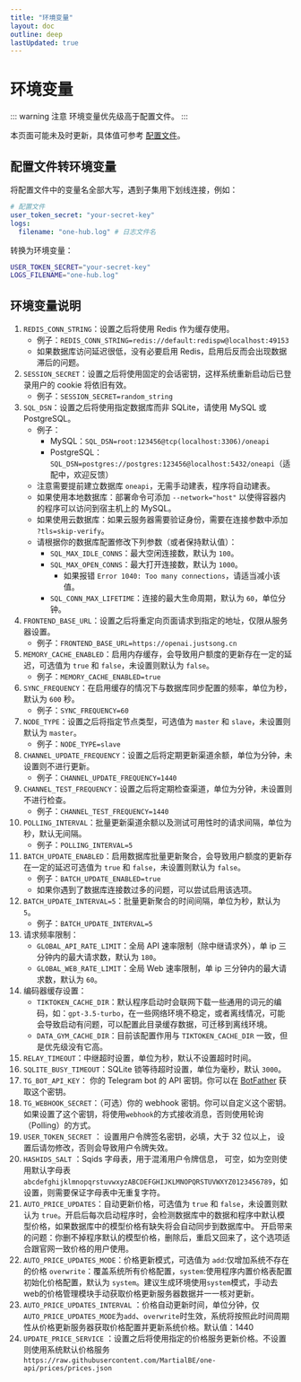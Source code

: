 ```yaml
---
title: "环境变量"
layout: doc
outline: deep
lastUpdated: true
---
```


# 环境变量

::: warning 注意
环境变量优先级高于配置文件。
:::

本页面可能未及时更新，具体值可参考 [配置文件](https://raw.githubusercontent.com/MartialBE/one-hub/refs/heads/main/config.example.yaml)。

## 配置文件转环境变量

将配置文件中的变量名全部大写，遇到子集用下划线连接，例如：

```yaml
# 配置文件
user_token_secret: "your-secret-key"
logs:
  filename: "one-hub.log" # 日志文件名
```

转换为环境变量：

```bash
USER_TOKEN_SECRET="your-secret-key"
LOGS_FILENAME="one-hub.log"
```

## 环境变量说明

1. `REDIS_CONN_STRING`：设置之后将使用 Redis 作为缓存使用。
   - 例子：`REDIS_CONN_STRING=redis://default:redispw@localhost:49153`
   - 如果数据库访问延迟很低，没有必要启用 Redis，启用后反而会出现数据滞后的问题。
2. `SESSION_SECRET`：设置之后将使用固定的会话密钥，这样系统重新启动后已登录用户的 cookie 将依旧有效。
   - 例子：`SESSION_SECRET=random_string`
3. `SQL_DSN`：设置之后将使用指定数据库而非 SQLite，请使用 MySQL 或 PostgreSQL。
   - 例子：
     - MySQL：`SQL_DSN=root:123456@tcp(localhost:3306)/oneapi`
     - PostgreSQL：`SQL_DSN=postgres://postgres:123456@localhost:5432/oneapi`（适配中，欢迎反馈）
   - 注意需要提前建立数据库 `oneapi`，无需手动建表，程序将自动建表。
   - 如果使用本地数据库：部署命令可添加 `--network="host"` 以使得容器内的程序可以访问到宿主机上的 MySQL。
   - 如果使用云数据库：如果云服务器需要验证身份，需要在连接参数中添加 `?tls=skip-verify`。
   - 请根据你的数据库配置修改下列参数（或者保持默认值）：
     - `SQL_MAX_IDLE_CONNS`：最大空闲连接数，默认为 `100`。
     - `SQL_MAX_OPEN_CONNS`：最大打开连接数，默认为 `1000`。
       - 如果报错 `Error 1040: Too many connections`，请适当减小该值。
     - `SQL_CONN_MAX_LIFETIME`：连接的最大生命周期，默认为 `60`，单位分钟。
4. `FRONTEND_BASE_URL`：设置之后将重定向页面请求到指定的地址，仅限从服务器设置。
   - 例子：`FRONTEND_BASE_URL=https://openai.justsong.cn`
5. `MEMORY_CACHE_ENABLED`：启用内存缓存，会导致用户额度的更新存在一定的延迟，可选值为 `true` 和 `false`，未设置则默认为 `false`。
   - 例子：`MEMORY_CACHE_ENABLED=true`
6. `SYNC_FREQUENCY`：在启用缓存的情况下与数据库同步配置的频率，单位为秒，默认为 `600` 秒。
   - 例子：`SYNC_FREQUENCY=60`
7. `NODE_TYPE`：设置之后将指定节点类型，可选值为 `master` 和 `slave`，未设置则默认为 `master`。
   - 例子：`NODE_TYPE=slave`
8. `CHANNEL_UPDATE_FREQUENCY`：设置之后将定期更新渠道余额，单位为分钟，未设置则不进行更新。
   - 例子：`CHANNEL_UPDATE_FREQUENCY=1440`
9. `CHANNEL_TEST_FREQUENCY`：设置之后将定期检查渠道，单位为分钟，未设置则不进行检查。
   - 例子：`CHANNEL_TEST_FREQUENCY=1440`
10. `POLLING_INTERVAL`：批量更新渠道余额以及测试可用性时的请求间隔，单位为秒，默认无间隔。
    - 例子：`POLLING_INTERVAL=5`
11. `BATCH_UPDATE_ENABLED`：启用数据库批量更新聚合，会导致用户额度的更新存在一定的延迟可选值为 `true` 和 `false`，未设置则默认为 `false`。
    - 例子：`BATCH_UPDATE_ENABLED=true`
    - 如果你遇到了数据库连接数过多的问题，可以尝试启用该选项。
12. `BATCH_UPDATE_INTERVAL=5`：批量更新聚合的时间间隔，单位为秒，默认为 `5`。
    - 例子：`BATCH_UPDATE_INTERVAL=5`
13. 请求频率限制：
    - `GLOBAL_API_RATE_LIMIT`：全局 API 速率限制（除中继请求外），单 ip 三分钟内的最大请求数，默认为 `180`。
    - `GLOBAL_WEB_RATE_LIMIT`：全局 Web 速率限制，单 ip 三分钟内的最大请求数，默认为 `60`。
14. 编码器缓存设置：
    - `TIKTOKEN_CACHE_DIR`：默认程序启动时会联网下载一些通用的词元的编码，如：`gpt-3.5-turbo`，在一些网络环境不稳定，或者离线情况，可能会导致启动有问题，可以配置此目录缓存数据，可迁移到离线环境。
    - `DATA_GYM_CACHE_DIR`：目前该配置作用与 `TIKTOKEN_CACHE_DIR` 一致，但是优先级没有它高。
15. `RELAY_TIMEOUT`：中继超时设置，单位为秒，默认不设置超时时间。
16. `SQLITE_BUSY_TIMEOUT`：SQLite 锁等待超时设置，单位为毫秒，默认 `3000`。
17. `TG_BOT_API_KEY`： 你的 Telegram bot 的 API 密钥。你可以在 [BotFather](https://t.me/BotFather) 获取这个密钥。
18. `TG_WEBHOOK_SECRET`：（可选）你的 webhook 密钥。你可以自定义这个密钥。如果设置了这个密钥，将使用`webhook`的方式接收消息，否则使用轮询（Polling）的方式。
19. `USER_TOKEN_SECRET` ： 设置用户令牌签名密钥，必填，大于 32 位以上， 设置后请勿修改，否则会导致用户令牌失效。
20. `HASHIDS_SALT` ：Sqids 字母表，用于混淆用户令牌信息， 可空，如为空则使用默认字母表`abcdefghijklmnopqrstuvwxyzABCDEFGHIJKLMNOPQRSTUVWXYZ0123456789`，如设置，则需要保证字母表中无重复字符。
21. `AUTO_PRICE_UPDATES`：自动更新价格，可选值为 `true` 和 `false`，未设置则默认为 `true`。开启后每次启动程序时，会检测数据库中的数据和程序中默认模型价格，如果数据库中的模型价格有缺失将会自动同步到数据库中。 开启带来的问题：你删不掉程序默认的模型价格，删除后，重启又回来了，这个选项适合跟官网一致价格的用户使用。
22. `AUTO_PRICE_UPDATES_MODE`：价格更新模式，可选值为 `add`:仅增加系统不存在的价格   `overwrite`：覆盖系统所有价格配置，`system`:使用程序内置价格表配置初始化价格配置，默认为 `system`。建议生成环境使用`system`模式，手动去web的价格管理模块手动获取价格更新服务器数据并一一核对更新。
23. `AUTO_PRICE_UPDATES_INTERVAL` ：价格自动更新时间，单位分钟，仅`AUTO_PRICE_UPDATES_MODE`为`add`、`overwrite`时生效，系统将按照此时间周期性从价格更新服务器获取价格配置并更新系统价格。默认值：1440
24. `UPDATE_PRICE_SERVICE` ：设置之后将使用指定的价格服务更新价格。不设置则使用系统默认价格服务`https://raw.githubusercontent.com/MartialBE/one-api/prices/prices.json`

